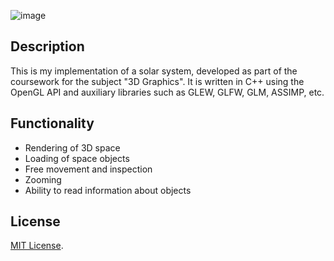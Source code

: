 <p align = "center">

![image](https://github.com/slobachev/solar-system/raw/master/resources/solar-system.gif)

<p>

## Description

  This is my implementation of a solar system, developed as part of the coursework for the subject "3D Graphics". It is written in C++ using the OpenGL API and auxiliary libraries such as GLEW, GLFW, GLM, ASSIMP, etc.

## Functionality
- Rendering of 3D space
- Loading of space objects
- Free movement and inspection
- Zooming
- Ability to read information about objects
  
## License
[MIT License](https://opensource.org/licenses/MIT).
